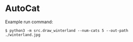 # AutoCat

Example run command:

```
$ python3 -m src.draw_winterland --num-cats 5 --out-path ./winterland.jpg
```
